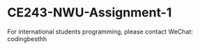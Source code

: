 # CE243-NWU-Assignment-1
For international students programming, please contact WeChat: codingbesthh
